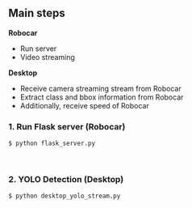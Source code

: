 ## Main steps
**Robocar**<br/>
- Run server<br/>
- Video streaming<br/>

**Desktop**<br/>
- Receive camera streaming stream from Robocar<br/>
- Extract class and bbox information from Robocar<br/>
- Additionally, receive speed of Robocar<br/>


### 1. Run Flask server (Robocar)
```
$ python flask_server.py
```
<br/>

### 2. YOLO Detection (Desktop)
```
$ python desktop_yolo_stream.py
```
<br>

